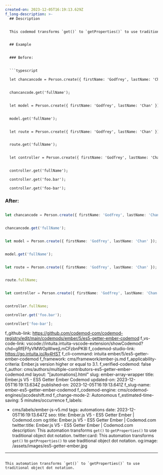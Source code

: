 ```yaml
---
created-on: 2023-12-05T16:19:13.629Z
f_long-description: >-
  ## Description


  This codemod transforms `get()` to `getProperties()` to use traditional object dot notation. This standard was proposed by Ember.js team in https://github.com/emberjs/rfcs/blob/master/text/0281-es5-getters.md.


  ## Example


  ### Before:


  ```typescript

  let chancancode = Person.create({ firstName: 'Godfrey', lastName: 'Chan' });


  chancancode.get('fullName');


  let model = Person.create({ firstName: 'Godfrey', lastName: 'Chan' });


  model.get('fullName');


  let route = Person.create({ firstName: 'Godfrey', lastName: 'Chan' });


  route.get('fullName');


  let controller = Person.create({ firstName: 'Godfrey', lastName: 'Chan' });


  controller.get('fullName');

  controller.get('foo.bar');

  controller.get('foo-bar');

  ```


  ### After:


  ```typescript

  let chancancode = Person.create({ firstName: 'Godfrey', lastName: 'Chan' });


  chancancode.get('fullName');


  let model = Person.create({ firstName: 'Godfrey', lastName: 'Chan' });


  model.get('fullName');


  let route = Person.create({ firstName: 'Godfrey', lastName: 'Chan' });


  route.fullName;


  let controller = Person.create({ firstName: 'Godfrey', lastName: 'Chan' });


  controller.fullName;

  controller.get('foo.bar');

  controller['foo-bar'];

  ```
f_github-link: https://github.com/codemod-com/codemod-registry/edit/main/codemods/ember/5/es5-getter-ember-codemod
f_vs-code-link: vscode://intuita.intuita-vscode-extension/showCodemod?chd=gRfEFfyVMWOpWwejLmCFzbnPK8I
f_codemod-studio-link: https://go.intuita.io/Ay4HST
f_cli-command: intuita ember/5/es5-getter-ember-codemod
f_framework: cms/framework/ember-js.md
f_applicability-criteria: Ember.js version higher or equal to 3.1.
f_verified-codemod: false
f_author: cms/authors/multiple-contributors-es5-getter-ember-codemod.md
layout: "[automations].html"
slug: ember-array-wrapper
title: Ember.js V5 - ES5 Getter Ember Codemod
updated-on: 2023-12-05T16:19:13.634Z
published-on: 2023-12-05T16:19:13.641Z
f_slug-name: ember-es5-getter-ember-codemod
f_codemod-engine: cms/codemod-engines/jscodeshift.md
f_change-mode-2: Autonomous
f_estimated-time-saving: 5 minutes/occurrence
f_labels:
  - cms/labels/ember-js-v5.md
tags: automations
date: 2023-12-05T16:19:13.647Z
seo:
  title: Ember.js V5 - ES5 Getter Ember | Codemod.com
  og:title: Ember.js V5 - ES5 Getter Ember | Codemod.com
  twitter:title: Ember.js V5 - ES5 Getter Ember | Codemod.com
  description: This automation transforms `get()` to `getProperties()` to use
    traditional object dot notation.
  twitter:card: This automation transforms `get()` to `getProperties()` to use
    traditional object dot notation.
  og:image: /assets/images/es5-getter-ember.jpg
---
```

This automation transforms `get()` to `getProperties()` to use traditional object dot notation.